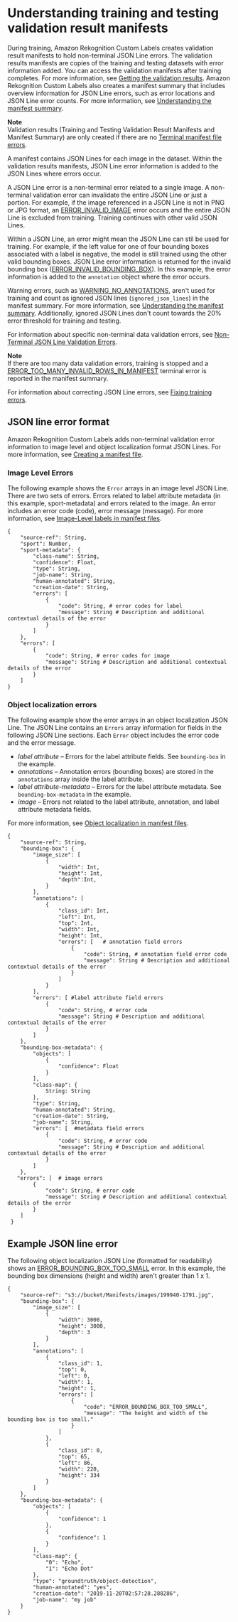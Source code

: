 # Understanding training and testing validation result manifests<a name="tm-debugging-scope-json-line"></a>

During training, Amazon Rekognition Custom Labels creates validation result manifests to hold non\-terminal JSON Line errors\. The validation results manifests are copies of the training and testing datasets with error information added\. You can access the validation manifests after training completes\. For more information, see [Getting the validation results](tm-debugging-getting-validation-data.md)\. Amazon Rekognition Custom Labels also creates a manifest summary that includes overview information for JSON Line errors, such as error locations and JSON Line error counts\. For more information, see [Understanding the manifest summary](tm-debugging-summary.md)\.

**Note**  
Validation results \(Training and Testing Validation Result Manifests and Manifest Summary\) are only created if there are no [Terminal manifest file errors](tm-debugging.md#tm-error-category-terminal)\.

A manifest contains JSON Lines for each image in the dataset\. Within the validation results manifests, JSON Line error information is added to the JSON Lines where errors occur\.

A JSON Line error is a non\-terminal error related to a single image\. A non\-terminal validation error can invalidate the entire JSON Line or just a portion\. For example, if the image referenced in a JSON Line is not in PNG or JPG format, an [ERROR\_INVALID\_IMAGE](tm-debugging-json-line-errors.md#tm-error-ERROR_INVALID_IMAGE) error occurs and the entire JSON Line is excluded from training\. Training continues with other valid JSON Lines\.

Within a JSON Line, an error might mean the JSON Line can stil be used for training\. For example, if the left value for one of four bounding boxes associated with a label is negative, the model is still trained using the other valid bounding boxes\. JSON Line error information is returned for the invalid bounding box \([ERROR\_INVALID\_BOUNDING\_BOX](tm-debugging-json-line-errors.md#tm-error-ERROR_INVALID_BOUNDING_BOX)\)\. In this example, the error information is added to the `annotation` object where the error occurs\. 

Warning errors, such as [WARNING\_NO\_ANNOTATIONS](tm-debugging-json-line-errors.md#tm-warning-WARNING_NO_ANNOTATIONS), aren't used for training and count as ignored JSON lines \(`ignored_json_lines`\) in the manifest summary\. For more information, see [Understanding the manifest summary](tm-debugging-summary.md)\. Additionally, ignored JSON Lines don't count towards the 20% error threshold for training and testing\.

  For information about specific non\-terminal data validation errors, see [Non\-Terminal JSON Line Validation Errors](tm-debugging-json-line-errors.md)\. 

**Note**  
If there are too many data validation errors, training is stopped and a [ERROR\_TOO\_MANY\_INVALID\_ROWS\_IN\_MANIFEST](tm-debugging-aggregate-errors.md#tm-error-ERROR_TOO_MANY_INVALID_ROWS_IN_MANIFEST) terminal error is reported in the manifest summary\.

For information about correcting JSON Line errors, see [Fixing training errors](tm-debugging-fixing-validation-errors.md)\. 



## JSON line error format<a name="tm-json-line-error-format"></a>

Amazon Rekognition Custom Labels adds non\-terminal validation error information to image level and object localization format JSON Lines\. For more information, see [Creating a manifest file](cd-manifest-files.md)\.

### Image Level Errors<a name="tm-debugging-image-level"></a>

The following example shows the `Error` arrays in an image level JSON Line\. There are two sets of errors\. Errors related to label attribute metadata \(in this example, sport\-metadata\) and errors related to the image\. An error includes an error code \(code\), error message \(message\)\. For more information, see [Image\-Level labels in manifest files](cd-manifest-files-classification.md)\. 

```
{
    "source-ref": String,
    "sport": Number,
    "sport-metadata": {
        "class-name": String,
        "confidence": Float,
        "type": String,
        "job-name": String,
        "human-annotated": String,
        "creation-date": String,
        "errors": [
            {
                "code": String, # error codes for label
                "message": String # Description and additional contextual details of the error
            }
        ] 
    },
    "errors": [
        {
            "code": String, # error codes for image
            "message": String # Description and additional contextual details of the error
        }
    ]
}
```

### Object localization errors<a name="tm-debugging-object-localization"></a>

The following example show the error arrays in an object localization JSON Line\. The JSON Line contains an `Errors` array information for fields in the following JSON Line sections\. Each `Error` object includes the error code and the error message\.
+ *label attribute* – Errors for the label attribute fields\. See `bounding-box` in the example\. 
+ *annotations* – Annotation errors \(bounding boxes\) are stored in the `annotations` array inside the label attribute\.
+ *label attribute\-metadata* – Errors for the label attribute metadata\. See `bounding-box-metadata` in the example\.
+ *image* – Errors not related to the label attribute, annotation, and label attribute metadata fields\. 

For more information, see [Object localization in manifest files](cd-manifest-files-object-detection.md)\. 

```
{
    "source-ref": String,
    "bounding-box": {
        "image_size": [
            {
                "width": Int,
                "height": Int,
                "depth":Int,
            }
        ],
        "annotations": [
            {
                "class_id": Int,
                "left": Int,
                "top": Int,
                "width": Int,
                "height": Int,
                "errors": [   # annotation field errors
                    {
                        "code": String, # annotation field error code
                        "message": String # Description and additional contextual details of the error
                    }
                ]
            }
        ],
        "errors": [ #label attribute field errors
            {
                "code": String, # error code
                "message": String # Description and additional contextual details of the error
            }
        ] 
    },
    "bounding-box-metadata": {
        "objects": [
            {
                "confidence": Float
            }
        ],
        "class-map": {
            String: String
        }, 
        "type": String,
        "human-annotated": String,
        "creation-date": String,
        "job-name": String,
        "errors": [  #metadata field errors
            {
                "code": String, # error code
                "message": String # Description and additional contextual details of the error
            }
        ] 
    },
   "errors": [  # image errors
        {
            "code": String, # error code
            "message": String # Description and additional contextual details of the error
        }
    ] 
 }
```

## Example JSON line error<a name="tm-debugging-scope-json-line-example"></a>

The following object localization JSON Line \(formatted for readability\) shows an [ERROR\_BOUNDING\_BOX\_TOO\_SMALL](tm-debugging-json-line-errors.md#tm-error-ERROR_BOUNDING_BOX_TOO_SMALL) error\. In this example, the bounding box dimensions \(height and width\) aren't greater than 1 x 1\.

```
{
    "source-ref": "s3://bucket/Manifests/images/199940-1791.jpg",
    "bounding-box": {
        "image_size": [
            {
                "width": 3000,
                "height": 3000,
                "depth": 3
            }
        ],
        "annotations": [
            {
                "class_id": 1,
                "top": 0,
                "left": 0,
                "width": 1,
                "height": 1, 
                "errors": [
                    {
                        "code": "ERROR_BOUNDING_BOX_TOO_SMALL",
                        "message": "The height and width of the bounding box is too small."
                    }
                ]
            },
            {
                "class_id": 0,
                "top": 65,
                "left": 86,
                "width": 220,
                "height": 334
            }
        ]
    },
    "bounding-box-metadata": {
        "objects": [
            {
                "confidence": 1
            },
            {
                "confidence": 1
            }
        ],
        "class-map": {
            "0": "Echo",
            "1": "Echo Dot"
        },
        "type": "groundtruth/object-detection",
        "human-annotated": "yes",
        "creation-date": "2019-11-20T02:57:28.288286",
        "job-name": "my job"
    }
}
```